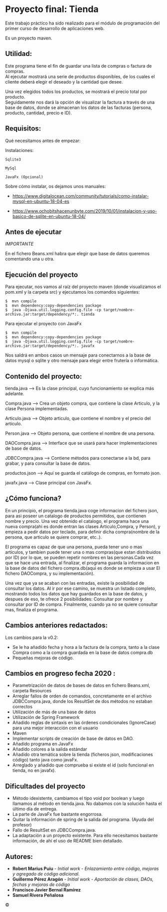 # Proyecto final: Tienda 
Este trabajo práctico ha sido realizado para el módulo de programación del primer curso de desarrollo de aplicaciones web.


Es un proyecto maven.


## Utilidad:
Este programa tiene el fin de guardar una lista de compras o factura de compras.  
Al ejecutar mostrará una serie de productos disponibles, de los cuales el cliente deberá elegir el deseado y la cantidad que desee. 

Una vez elegidos todos los productos, se mostrará el precio total por producto.  
Seguidamente nos dará la opción de visualizar la factura a través de una base de datos, donde se almacenan los datos de las facturas (persona, producto, cantidad, precio e ID).



## Requisitos:
Qué necesitamos antes de empezar:

Instalaciones:
```
Sqlite3 

MySql

JavaFx (Opcional)
```
Sobre cómo instalar, os dejamos unos manuales:

- https://www.digitalocean.com/community/tutorials/como-instalar-mysql-en-ubuntu-18-04-es


- https://www.ochobitshacenunbyte.com/2019/10/01/instalacion-y-uso-basico-de-sqlite-en-ubuntu-18-04/




## Antes de ejecutar
*IMPORTANTE*


En el fichero Beans.xml habra que elegir que base de datos queremos comentando una u otra.




 
## Ejecución del proyecto
Para ejecutar, nos vamos al raíz del proyecto maven (donde visualizamos el pom.xml y la carpeta src) y ejecutamos los comandos siguientes:
```
$  mvn compile
$  mvn dependency:copy-dependencies package
$  java -Djava.util.logging.config.file -cp target/nombre-archivo.jar:target/dependency/*:. tienda
```
Para ejecutar el proyecto con JavaFx 
```
$  mvn compile
$  mvn dependency:copy-dependencies package
$  java -Djava.util.logging.config.file -cp target/nombre-archivo.jar:target/dependency/*:. javafx
```



Nos saldrá en ambos casos un mensaje para conectarnos a la base de datos mysql o sqlite y otro mensaje para elegir entre frutería o informática.



## Contenido del proyecto:

tienda.java     --> Es la clase principal, cuyo funcionamiento se explica más adelante.

Compra.java     --> Crea un objeto compra, que contiene la clase Articulo, y la clase Persona implementadas.

Articulo.java   --> Objeto articulo, que contiene el nombre y el precio del articulo.

Person.java     --> Objeto persona, que contiene el nombre de una persona.

DAOCompra.java  --> Interface que se usará para hacer implementaciones de base de datos.

JDBCCompra.java --> Contiene métodos para conectarse a la bd, para grabar, y para consultar la base de datos.

productos.json  --> Aquí se guarda el catálogo de compras, en formato json.

javafx.java     --> Clase principal con JavaFx.





## ¿Cómo funciona?
En un principio, el programa tienda.java coge informacion del fichero json, para asi poseer un catalogo de productos permitidos, que contienen nombre y precio. Una vez obtenido el catalogo, el programa hace una nueva compra(ahi es donde entran las clases Articulo,Compra, y Person), y empieza a pedir datos por teclado, para definir dicha compra(nombre de la persona, que articulo se quiere comprar, etc..).  

El programa es capaz de que una persona, pueda tener uno o mas articulos, y tambien puede tener una o mas compras(que estan distribuidos por ID) por lo que, se pueden repetir nombres en las personas.Cada vez que se hace una entrada, al finalizar, el programa guarda la informacion en la base de datos del fichero compra.db(aqui es donde se empieza a usar El fichero DAOCompra, y su implementación). 

Una vez que ya se acaban con las entradas, existe la posibilidad de consultar los datos. Al ir por ese camino, se muestra un listado completo, mostrando todos los datos que hay guardados en la base de datos, y despues de eso, te ofrece 2 posibilidades: Consultar por nombre y consultar por ID de compra. Finalmente, cuando ya no se quiere consultar mas, finaliza el programa.

## Cambios anteriores redactados:
Los cambios para la v0.2: 
- Se le ha añadido fecha y hora a la factura de la compra, tanto a la clase Compra como a la compra guardada en la base de datos compra.db
- Pequeñas mejoras de código.



## Cambios en progreso fecha 2020 :
* Parametrización de datos de bases de datos en fichero Beans.xml, carpeta Resources
* Arreglar fallos de orden de comandos, concretamente en el archivo JDBCCompra.java, donde los ResultSet de dos métodos no estaban correctos
* Utilización de más de una base de datos
* Utilización de Spring Framework
* Añadido reglas de sintaxis en las órdenes condicionales (IgnoreCase) para una mejor interacción con el usuario
* Maven
* Implementar scripts de creación de base de datos en DAO.
* Añadido programa en JavaFx
* Añadido colores a la salida estándar
* Añadido otra temática sobre la tienda (ficheros json, modificaciones código) tanto java como javaFx.
* Arreglado y añadido que comprueba si existe el id (solo funcional en tienda, no en javafx).

## Dificultades del proyecto
* Método idexistente, cambiamos el tipo void por boolean y luego llamamos al método en tienda.java. No dabamos con la solución hasta el último día de entrega.
* La parte de JavaFx fue bastante engorrosa.
* Quitar la información de spring de la salida del programa. (Ayuda del profesor)
* Fallo de ResultSet en JDBCCompra.java.
* La adaptación a un proyecto existente. Para ello necesitamos bastante información, de ahí el uso de README bien detallado.


## Autores:
* **Robert Marius Puiu** - *Initial work* - *Enlazamiento entre código, mejoras y agregado de código adicional.*
* **Guillermo Pérez Aragón** - *Initial work* - *Aportación de clases, DAOs, fechas y mejoras de código*
* **Francisco Javier Bernal Ramírez** 
* **Samuel Rivera Peñalosa** 

&copy;
